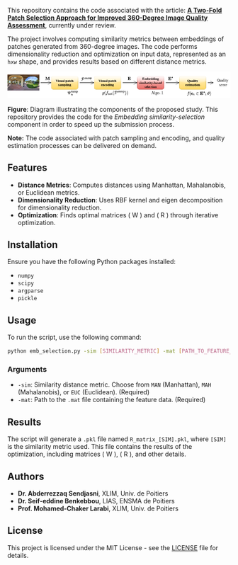 This repository contains the code associated with the article: [**A Two-Fold Patch Selection Approach for Improved 360-Degree Image Quality Assessment**](https://arxiv.org/abs/2412.12667), currently under review.

The project involves computing similarity metrics between embeddings of patches generated from 360-degree images. The code performs dimensionality reduction and optimization on input data, represented as an `hxw` shape, and provides results based on different distance metrics.

![Study Diagram](diagram.png)

**Figure**: Diagram illustrating the components of the proposed study. This repository provides the code for the *Embedding similarity-selection* component in order to speed up the submission process.

**Note:** The code associated with patch sampling and encoding, and quality estimation processes can be delivered on demand.

## Features

- **Distance Metrics**: Computes distances using Manhattan, Mahalanobis, or Euclidean metrics.
- **Dimensionality Reduction**: Uses RBF kernel and eigen decomposition for dimensionality reduction.
- **Optimization**: Finds optimal matrices \( W \) and \( R \) through iterative optimization.

## Installation

Ensure you have the following Python packages installed:
- `numpy`
- `scipy`
- `argparse`
- `pickle`

## Usage

To run the script, use the following command:

```bash
python emb_selection.py -sim [SIMILARITY_METRIC] -mat [PATH_TO_FEATURE_FILE]
```

### Arguments

- `-sim`: Similarity distance metric. Choose from `MAN` (Manhattan), `MAH` (Mahalanobis), or `EUC` (Euclidean). (Required)
- `-mat`: Path to the `.mat` file containing the feature data. (Required)

## Results

The script will generate a `.pkl` file named `R_matrix_[SIM].pkl`, where `[SIM]` is the similarity metric used. This file contains the results of the optimization, including matrices \( W \), \( R \), and other details.

## Authors

- **Dr. Abderrezzaq Sendjasni**, XLIM, Univ. de Poitiers
- **Dr. Seif-eddine Benkebbou**, LIAS, ENSMA de Poitiers
- **Prof. Mohamed-Chaker Larabi**, XLIM, Univ. de Poitiers

## License

This project is licensed under the MIT License - see the [LICENSE](LICENSE) file for details.
